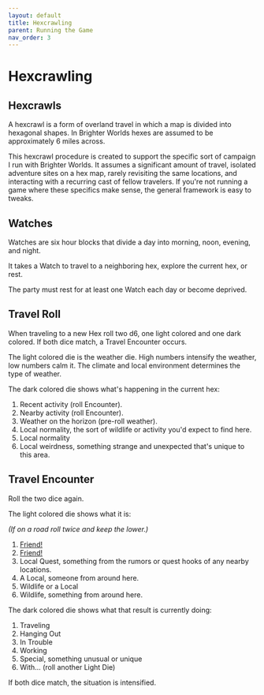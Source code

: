 ```yaml
---
layout: default
title: Hexcrawling
parent: Running the Game
nav_order: 3
---
```


# Hexcrawling

## Hexcrawls

A hexcrawl is a form of overland travel in which a map is divided into hexagonal shapes. In Brighter Worlds hexes are assumed to be approximately 6 miles across.

This hexcrawl procedure is created to support the specific sort of campaign I run with Brighter Worlds. It assumes a significant amount of travel, isolated adventure sites on a hex map, rarely revisiting the same locations, and interacting with a recurring cast of fellow travelers. If you're not running a game where these specifics make sense, the general framework is easy to tweaks.

## Watches

Watches are six hour blocks that divide a day into morning, noon, evening, and night.

It takes a Watch to travel to a neighboring hex, explore the current hex, or rest.

The party must rest for at least one Watch each day or become deprived.

## Travel Roll

When traveling to a new Hex roll two d6, one light colored and one dark colored. If both dice match, a Travel Encounter occurs.

The light colored die is the weather die. High numbers intensify the weather, low numbers calm it. The climate and local environment determines the type of weather.

The dark colored die shows what's happening in the current hex:

1.	Recent activity (roll Encounter).
2.	Nearby activity (roll Encounter).
3.	Weather on the horizon (pre-roll weather).
4.	Local normality, the sort of wildlife or activity you'd expect to find here.
5.	Local normality
6.	Local weirdness, something strange and unexpected that's unique to this area.

## Travel Encounter

Roll the two dice again.

The light colored die shows what it is:

*(If on a road roll twice and keep the lower.)*

1.	[Friend!](/Running/Friends)
2.	[Friend!](/Running/Friends)
3.	Local Quest, something from the rumors or quest hooks of any nearby locations.
4.	A Local, someone from around here.
5.	Wildlife or a Local
6.	Wildlife, something from around here.

The dark colored die shows what that result is currently doing:

1.	Traveling
2.	Hanging Out
3.	In Trouble
4.	Working
5.	Special, something unusual or unique
6.	With… (roll another Light Die)

If both dice match, the situation is intensified.
